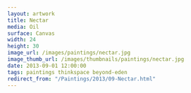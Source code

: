 ```yaml
---
layout: artwork
title: Nectar
media: Oil
surface: Canvas
width: 24
height: 30
image_url: /images/paintings/nectar.jpg
image_thumb_url: /images/thumbnails/paintings/nectar.jpg
date: 2013-09-01 12:00:00
tags: paintings thinkspace beyond-eden
redirect_from: "/Paintings/2013/09-Nectar.html"
---
```

